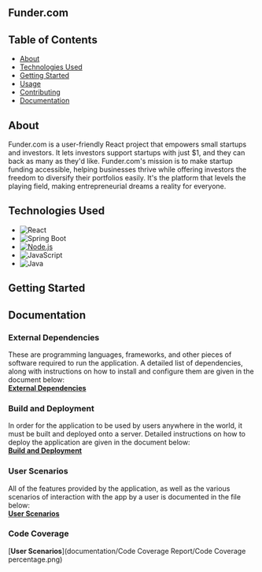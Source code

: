 ## Funder.com


## Table of Contents

- [About](#about)
- [Technologies Used](#technologies-used)
- [Getting Started](#getting-started)
- [Usage](#usage)
- [Contributing](#contributing)
- [Documentation](#documentation)

## About

Funder.com is a user-friendly React project that empowers small startups and investors. It lets investors support startups with just $1, and they can back as many as they'd like. Funder.com's mission is to make startup funding accessible, helping businesses thrive while offering investors the freedom to diversify their portfolios easily. It's the platform that levels the playing field, making entrepreneurial dreams a reality for everyone. 

## Technologies Used

- ![React](https://img.shields.io/badge/React-16.13.1-blue)
- ![Spring Boot](https://img.shields.io/badge/Spring%20Boot-2.5.2-brightgreen)
- [![Node.js](https://img.shields.io/badge/Node.js-14.17.6-green)](https://nodejs.org/)
- ![JavaScript](https://img.shields.io/badge/JavaScript-ES6-yellow)
- ![Java](https://img.shields.io/badge/Java-11-red)

## Getting Started

## Documentation

### External Dependencies
These are programming languages, frameworks, and other pieces of software required to run the application. A detailed list of dependencies, along with instructions on how to install and configure them are given in the document below:  
[**External Dependencies**](documentation/External_Dependencies.md)

### Build and Deployment
In order for the application to be used by users anywhere in the world, it must be built and deployed onto a server. Detailed instructions on how to deploy the application are given in the document below:  
[**Build and Deployment**](documentation/Build_And_Deployment.md)

### User Scenarios
All of the features provided by the application, as well as the various scenarios of interaction with the app by a user is documented in the file below:  
[**User Scenarios**](documentation/User_Scenarios.md)

### Code Coverage
[**User Scenarios**](documentation/Code Coverage Report/Code Coverage percentage.png)

